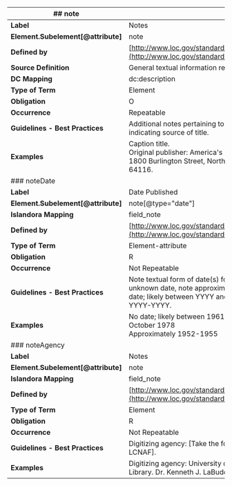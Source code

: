 | ## **note  <br>**                  |                                                                                                                                                                              |
| ---------------------------------- | ---------------------------------------------------------------------------------------------------------------------------------------------------------------------------- |
| **Label**                          | Notes                                                                                                                                                                        |
| **Element.Subelement[@attribute]** | note                                                                                                                                                                         |
| **Defined by**                     | [http://www.loc.gov/standards/mods/userguide/note.html](http://www.loc.gov/standards/mods/userguide/note.html)                                                               |
| **Source Definition**              | General textual information relating to a resource.                                                                                                                          |
| **DC Mapping**                     | dc:description                                                                                                                                                               |
| **Type of Term**                   | Element                                                                                                                                                                      |
| **Obligation**                     | O                                                                                                                                                                            |
| **Occurrence**                     | Repeatable                                                                                                                                                                   |
| **Guidelines - Best Practices**    | Additional notes pertaining to the image. Add a note indicating source of title.                                                                                             |
| **Examples**                       | Caption title.  <br>Original publisher: America's Best Attractions, Suite 201, 1800 Burlington Street, North Kansas City, Missouri 64116.                                    |
| ### noteDate                       |                                                                                                                                                                              |
| **Label**                          | Date Published                                                                                                                                                               |
| **Element.Subelement[@attribute]** | note[@type="date"]                                                                                                                                                           |
| **Islandora Mapping  <br>**        | field_note                                                                                                                                                                   |
| **Defined by**                     | [http://www.loc.gov/standards/mods/userguide/note.html](http://www.loc.gov/standards/mods/userguide/note.html)                                                               |
| **Type of Term**                   | Element-attribute                                                                                                                                                            |
| **Obligation**                     | R                                                                                                                                                                            |
| **Occurrence**                     | Not Repeatable                                                                                                                                                               |
| **Guidelines - Best Practices**    | Note textual form of date(s) for display purposes. If unknown date, note approximation by proceeding with: No date; likely between YYYY and YYYY OR Approximately YYYY-YYYY. |
| **Examples**                       | No date; likely between 1961 and 1976  <br>October 1978  <br>Approximately 1952-1955                                                                                         |
| ### noteAgency                     |                                                                                                                                                                              |
| **Label**                          | Notes                                                                                                                                                                        |
| **Element.Subelement[@attribute]** | note                                                                                                                                                                         |
| **Islandora Mapping  <br>**        | field_note                                                                                                                                                                   |
| **Defined by**                     | [http://www.loc.gov/standards/mods/userguide/note.html](http://www.loc.gov/standards/mods/userguide/note.html)                                                               |
| **Type of Term**                   | Element                                                                                                                                                                      |
| **Obligation**                     | R                                                                                                                                                                            |
| **Occurrence**                     | Not Repeatable                                                                                                                                                               |
| **Guidelines - Best Practices**    | Digitizing agency: [Take the form of the name as found in LCNAF].                                                                                                            |
| **Examples**                       | Digitizing agency: University of Missouri--Kansas City. Library. Dr. Kenneth J. LaBudde Special Collections.                                                                 |